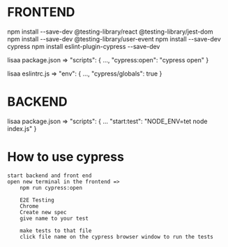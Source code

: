 # FRONTEND
npm install --save-dev @testing-library/react @testing-library/jest-dom
npm install --save-dev @testing-library/user-event
npm install --save-dev cypress
npm install eslint-plugin-cypress --save-dev


lisaa package.json =>
	"scripts": {
		...,
		"cypress:open": "cypress open"
	}

lisaa eslintrc.js =>
	"env": {
		...,
		"cypress/globals": true
	}

# BACKEND
lisaa package.json =>
	"scripts": {
		...
		"start:test": "NODE_ENV=tet node index.js"
	}

# How to use cypress
	start backend and front end
	open new terminal in the frontend =>
		npm run cypress:open

		E2E Testing
		Chrome
		Create new spec
		give name to your test

		make tests to that file
		click file name on the cypress browser window to run the tests
